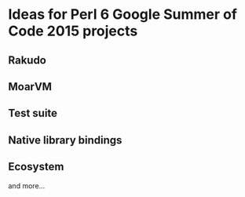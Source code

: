 # Ideas for Perl 6 Google Summer of Code 2015 projects


## Rakudo



## MoarVM



## Test suite



## Native library bindings



## Ecosystem



and more...
